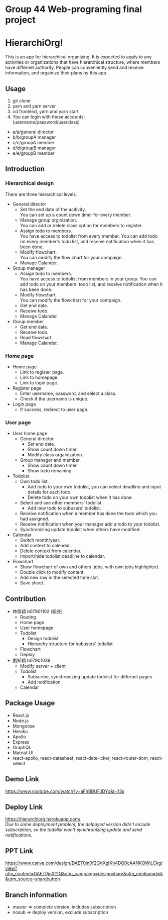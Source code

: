 # Group 44 Web-programing final project
# HierarchiOrg!
This is an app for hierarchical organizing. It is expected to apply to any activities or organizations that have hierarchical structure, where members have differnet authority. People can conveniently send and receive information, and orgainize their plans by this app.
## Usage
  1. git clone
  2. yarn and yarn server
  3. cd frontend, yarn and yarn start
  4. You can login with these accounts:<br>
  (username/password/userclass)
  - a/a/general director
  - b/b/groupA manager
  - c/c/groupA member
  - d/d/groupB manager
  - e/e/groupB member
## Introduction  
### Hierarchical design
There are three hierarchical levels.  
- General director
  - Set the end date of the acitivity.  
    You can set up a count down timer for every member.
  - Manage group orginization.  
    You can add or delete class option for members to register.
   - Assign todo to members.  
    You have access to todolist from every member. 
    You can add todo on every member's todo list, and receive notification when it has been done.
    - Modify flowchart.  
    You can modify the flow chart for your compaign.    
  - Manage Calander.
- Group manager
  - Assign todo to members.  
    You have access to todolist from members in your group. 
    You can add todo on your members' todo list, and receive notification when it has been done.
  - Modify flowchart.  
    You can modify the flowchart for your compaign.
  - Get end date.
  - Receive todo.  
  - Manage Calander.
- Group member
  - Get end date.
  - Receive todo.  
  - Read flowchart.
  - Manage Calander.
### Home page
- Home page
  - Link to register page.
  - Link to homepage.
  - Link to login page.
- Register page
  - Enter username, password, and select a class.
  - Check if the username is unique.
- Login page
  - If success, redirect to user page.
### User page
- User home page
  - General director
    - Set end date.
    - Show count down timer.
    - Modify class orgainization.
  - Group manager and member
    - Show count down timer.
    - Show todo remaining.
- Todolist
  - Own todo list.
    - Add todo to your own todolist, you can select deadline and input details for each todo.
    - Delete todo on your own todolist when it has done.
  - Select and see other members' todolist.
    - Add new todo to subusers' todolist.
  - Receive notification when a member has done the todo which you had assigned.
  - Receive notification when your manager add a todo to your todolist.
  - Synchronizing update todolist when others have modified.
- Calendar
  - Switch month/year.
  - Add context to calendar.
  - Delete context from calendar.
  - Import/hide todolist deadline to calendar.
- Flowchart
  - Show flowchart of own and others' jobs, with own jobs highlighted.
  - Double click to modify content.
  - Add new row in the selected time slot.
  - Save sheet.
## Contribution  
  - 林佩潁 b07901102 (組長)
    - Routing
    - Home page
    - User homepage
    - Todolist
      - Design todolist
      - Hierarchy structure for subusers' todolist
    - Flowchart
    - Deploy
  - 劉知穎 b07901039
    - Modify server + client
    - Todolist
      - Subscribe, synchronizing update todolist for differnet pages
      - Add notification
    - Calendar
## Package Usage
   - React.js
   - Node.js
   - Mongoose
   - Heroku
   - Apollo
   - Express
   - GraphQL
   - Matrial-UI
   - react-apollo, react-datasheet, react-date-icker, react-router-dom, react-select
## Demo Link  
https://www.youtube.com/watch?v=aFhBBUFJDYo&t=13s
## Deploy Link  
https://hierarchiorg.herokuapp.com/  
*Due to some deployment problem, the delpoyed version didn't include subscription, so the todolist won't synchronizing update and send notifications.*
## PPT Link
https://www.canva.com/design/DAET0jn0f2Q/tXgIXh4DQ0cAANKQWiLCkg/view?utm_content=DAET0jn0f2Q&utm_campaign=designshare&utm_medium=link&utm_source=sharebutton
## Branch information
- master => complete version, includes subscription
- nosub => deploy version, exclude subscription
